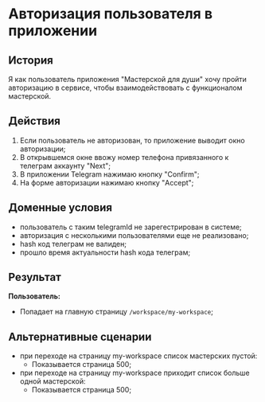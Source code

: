 # Авторизация пользователя в приложении
## История
Я как пользователь приложения "Мастерской для души" хочу пройти авторизацию в сервисе, чтобы взаимодействовать с функционалом мастерской.

## Действия
1. Если пользователь не авторизован, то приложение выводит окно авторизации;
1. В открывшемся окне ввожу номер телефона привязанного к телеграм аккаунту "Next";
1. В приложении Telegram нажимаю кнопку "Confirm";
1. На форме авторизации нажимаю кнопку "Accept";


## Доменные условия
- пользователь с таким telegramId не зарегестрирован в системе;
- авторизация с несколькими пользователями еще не реализовано;
- hash код телеграм не валиден;
- прошло время актуальности hash кода телеграм;

## Результат
**Пользователь:**
- Попадает на главную страницу `/workspace/my-workspace`;

## Альтернативные сценарии
- при переходе на страницу my-workspace список мастерских пустой:
  - Показывается страница 500;
- при переходе на страницу my-workspace приходит список больше одной мастерской:
  - Показывается страница 500;

